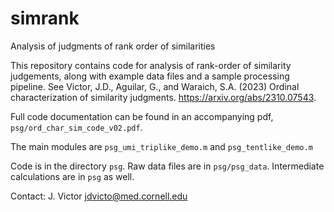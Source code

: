 # simrank
Analysis of judgments of rank order of similarities

This repository contains code for analysis of rank-order of similarity judgements, along with example data files and a sample processing pipeline. 
See Victor, J.D., Aguilar, G., and Waraich, S.A. (2023) Ordinal characterization of similarity judgments.  https://arxiv.org/abs/2310.07543.

Full code documentation can be found in an accompanying pdf, `psg/ord_char_sim_code_v02.pdf`.

The main modules are `psg_umi_triplike_demo.m` and `psg_tentlike_demo.m` 

Code is in the directory `psg`.  Raw data files are in `psg/psg_data`.  Intermediate calculations are in `psg` as well.

Contact: J. Victor jdvicto@med.cornell.edu
